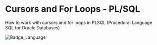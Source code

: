 # Cursors and For Loops - PL/SQL
How to work with cursors and for loops in PLSQL (Procedural Language SQL for Oracle Databases)

![Badge_Language](https://img.shields.io/badge/Language-PLSQL-brightgreen)

